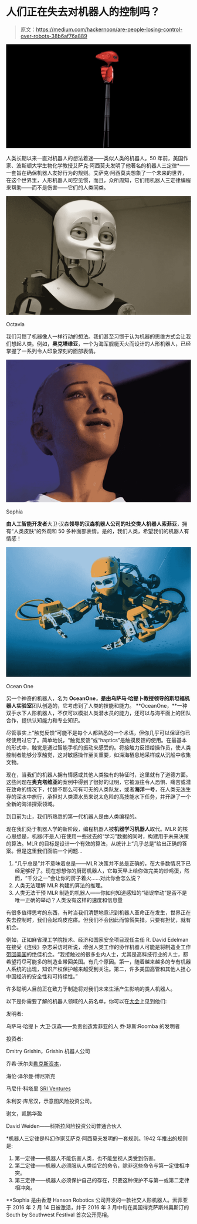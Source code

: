 # 人们正在失去对机器人的控制吗？

> 原文：<https://medium.com/hackernoon/are-people-losing-control-over-robots-38b6af76a889>

![](img/002a2e79e5dfbc543119a1880f2a6ff5.png)

人类长期以来一直对机器人的想法着迷——类似人类的机器人。50 年前，美国作家、波斯顿大学生物化学教授艾萨克·阿西莫夫发明了他著名的机器人三定律*——一套旨在确保机器人友好行为的规则。艾萨克·阿西莫夫想象了一个未来的世界，在这个世界里，人形机器人司空见惯，而且，众所周知，它们用机器人三定律编程来帮助——而不是伤害——它们的人类同类。

![](img/2385101ed648503b0e767660225e3c72.png)

Octavia

我们习惯了机器像人一样行动的想法。我们甚至习惯于认为机器的思维方式会让我们想起人类。例如，**奥克塔维亚**，一个为海军舰艇灭火而设计的人形机器人，已经掌握了一系列令人印象深刻的面部表情。

![](img/700fa573d5154930829bb1d06aa114e6.png)

Sophia

**由人工智能开发者**大卫·汉森**领导的汉森机器人公司的社交类人机器人索菲亚**，拥有“人类皮肤”的外观和 50 多种面部表情。是的，我们人类，希望我们的机器人有情感！

![](img/eeedaa17e88804697f064dd9a070a672.png)

Ocean One

另一个神奇的机器人，名为 **OceanOne，**是由乌萨马·哈提卜教授领导的**斯坦福机器人实验室**团队创造的，它考虑到了人类的技能和能力。 **OceanOne，**一种双手水下人形机器人，不仅可以模拟人类潜水员的能力，还可以与海平面上的团队合作，提供认知能力和专业知识。

尽管事实上“触觉反馈”可能不是每个人都熟悉的一个术语，但你几乎可以保证你已经使用过它了。简单地说，“触觉反馈”或“haptics”是触摸反馈的使用。在最基本的形式中，触觉是通过智能手机的振动来感受的。将接触力反馈给操作员，使人类控制者能够分享触觉，这对敏感操作至关重要，如深海栖息地采样或从沉船中收集文物。

现在，当我们的机器人拥有情感或其他人类独有的特征时，这里就有了道德方面。这些问题在**奥克塔维亚**的案例中得到了很好的证明，它被派往令人恐惧、痛苦或潜在致命的情况下，代替不那么可有可无的人类队友，或者**海洋一号**，在人类无法生存的深水中旅行，承担对人类潜水员来说太危险的高技能水下任务，并开辟了一个全新的海洋探索领域。

到目前为止，我们所熟悉的第一代机器人是由人类编程的。

现在我们处于机器人学的新阶段，编程机器人被**机器学习机器人**取代。MLR 的核心思想是，机器(不是人)在使用一些过去的“学习”数据的同时，构建用于未来决策的算法。MLR 的目标是设计一个有效的算法，从统计上“几乎总是”给出正确的答案。但是这里我们面临一个问题…

1.  “几乎总是”并不意味着总是——MLR 决策并不总是正确的，在大多数情况下已经足够好了。现在想想你的厨房机器人，它每天早上给你做完美的炒鸡蛋，然而，“千分之一”会让你的房子着火……对此你会怎么说？
2.  人类无法理解 MLR 构建的算法的推理。
3.  人类无法干预 MLR 制造的机器人——你如何知道感知的“错误举动”是否不是唯一正确的举动？人类没有这样的速度和信息量

有很多值得思考的东西，有时当我们清楚地意识到机器人革命正在发生，世界正在失去控制时，我们会起鸡皮疙瘩。但我们不会因此而惊慌失措。只要有担忧，就有机会。

例如，正如麻省理工学院技术、经济和国家安全项目现任主任 R. David Edelman 在接受《连线》杂志采访时所说，增强人类工作的协作机器人可能是将制造业工作[带回美国](https://www.wired.com/story/the-tale-of-the-painting-robot-that-didnt-steal-anyones-job/)的绝佳机会。“我接触过的很多业内人士，尤其是高科技行业的人士，都希望将尽可能多的制造业带回美国。有几个原因。第一，随着越来越多的专有机器人系统的出现，知识产权保护越来越受到关注。第二，许多美国高管和其他人担心中国经济的安全性和可持续性。”

许多聪明人目前正在致力于制造将对我们未来生活产生影响的类人机器人。

以下是你需要了解的机器人领域的人员名单，你可以在[大会](http://svod.org/)上见到他们:

发明者:

乌萨马·哈提卜
大卫·汉森——负责创造索菲亚的人
乔·琼斯:Roomba 的发明者

投资者:

Dmitry Grishin，Grishin 机器人公司

乔希·沃尔夫[勒克斯资本](http://www.luxcapital.com/)，

海伦·泽尔曼·博尼斯克

马尼什·科塔里 [SRI Ventures](https://www.sri.com/engage/ventures)

朱利安·库尼汉，示意图风险投资公司。

谢文，凯鹏华盈

David Weiden——科斯拉风险投资公司普通合伙人

*机器人三定律是科幻作家艾萨克·阿西莫夫发明的一套规则。1942 年推出的规则是:

1.  第一定律——机器人不能伤害人类，也不能坐视人类受到伤害。
2.  第二定律——机器人必须服从人类给它的命令，除非这些命令与第一定律相冲突。
3.  第三定律——机器人必须保护自己的存在，只要这种保护不与第一或第二定律相冲突。

**Sophia 是由香港 Hanson Robotics 公司开发的一款社交人形机器人。索菲亚于 2016 年 2 月 14 日被激活，并于 2016 年 3 月中旬在美国得克萨斯州奥斯汀的 South by Southwest Festival 首次公开亮相。